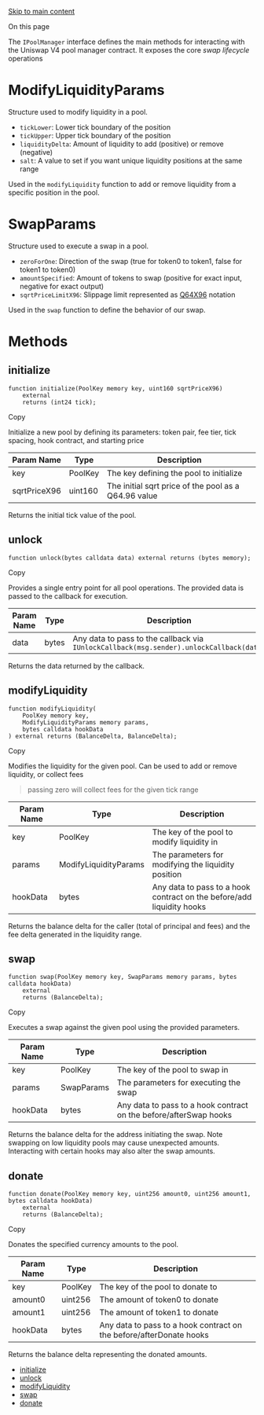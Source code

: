 [Skip to main content](https://docs.uniswap.org/contracts/v4/reference/core/IPoolManager#)

On this page

The `IPoolManager` interface defines the main methods for interacting with the Uniswap V4 pool manager contract. It exposes the core _swap lifecycle_ operations

# ModifyLiquidityParams

Structure used to modify liquidity in a pool.

- `tickLower`: Lower tick boundary of the position
- `tickUpper`: Upper tick boundary of the position
- `liquidityDelta`: Amount of liquidity to add (positive) or remove (negative)
- `salt`: A value to set if you want unique liquidity positions at the same range

Used in the `modifyLiquidity` function to add or remove liquidity from a specific position in the pool.

# SwapParams

Structure used to execute a swap in a pool.

- `zeroForOne`: Direction of the swap (true for token0 to token1, false for token1 to token0)
- `amountSpecified`: Amount of tokens to swap (positive for exact input, negative for exact output)
- `sqrtPriceLimitX96`: Slippage limit represented as [Q64X96](https://uniswapv3book.com/milestone_3/more-on-fixed-point-numbers.html#:~:text=The%20Q64.,and%2018%20signify%20decimal%20places.) notation

Used in the `swap` function to define the behavior of our swap.

# Methods

## initialize [​](https://docs.uniswap.org/contracts/v4/reference/core/IPoolManager\#initialize "Direct link to heading")

```codeBlockLines_mRuA
function initialize(PoolKey memory key, uint160 sqrtPriceX96)
    external
    returns (int24 tick);

```

Copy

Initialize a new pool by defining its parameters: token pair, fee tier, tick spacing, hook contract, and starting price

| Param Name | Type | Description |
| --- | --- | --- |
| key | PoolKey | The key defining the pool to initialize |
| sqrtPriceX96 | uint160 | The initial sqrt price of the pool as a Q64.96 value |

Returns the initial tick value of the pool.

## unlock [​](https://docs.uniswap.org/contracts/v4/reference/core/IPoolManager\#unlock "Direct link to heading")

```codeBlockLines_mRuA
function unlock(bytes calldata data) external returns (bytes memory);

```

Copy

Provides a single entry point for all pool operations. The provided data is passed to the callback for execution.

| Param Name | Type | Description |
| --- | --- | --- |
| data | bytes | Any data to pass to the callback via `IUnlockCallback(msg.sender).unlockCallback(data)` |

Returns the data returned by the callback.

## modifyLiquidity [​](https://docs.uniswap.org/contracts/v4/reference/core/IPoolManager\#modifyliquidity "Direct link to heading")

```codeBlockLines_mRuA
function modifyLiquidity(
    PoolKey memory key,
    ModifyLiquidityParams memory params,
    bytes calldata hookData
) external returns (BalanceDelta, BalanceDelta);

```

Copy

Modifies the liquidity for the given pool. Can be used to add or remove liquidity, or collect fees

> passing zero will collect fees for the given tick range

| Param Name | Type | Description |
| --- | --- | --- |
| key | PoolKey | The key of the pool to modify liquidity in |
| params | ModifyLiquidityParams | The parameters for modifying the liquidity position |
| hookData | bytes | Any data to pass to a hook contract on the before/add liquidity hooks |

Returns the balance delta for the caller (total of principal and fees) and the fee delta generated in the liquidity range.

## swap [​](https://docs.uniswap.org/contracts/v4/reference/core/IPoolManager\#swap "Direct link to heading")

```codeBlockLines_mRuA
function swap(PoolKey memory key, SwapParams memory params, bytes calldata hookData)
    external
    returns (BalanceDelta);

```

Copy

Executes a swap against the given pool using the provided parameters.

| Param Name | Type | Description |
| --- | --- | --- |
| key | PoolKey | The key of the pool to swap in |
| params | SwapParams | The parameters for executing the swap |
| hookData | bytes | Any data to pass to a hook contract on the before/afterSwap hooks |

Returns the balance delta for the address initiating the swap. Note swapping on low liquidity pools may cause unexpected amounts. Interacting with certain hooks may also alter the swap amounts.

## donate [​](https://docs.uniswap.org/contracts/v4/reference/core/IPoolManager\#donate "Direct link to heading")

```codeBlockLines_mRuA
function donate(PoolKey memory key, uint256 amount0, uint256 amount1, bytes calldata hookData)
    external
    returns (BalanceDelta);

```

Copy

Donates the specified currency amounts to the pool.

| Param Name | Type | Description |
| --- | --- | --- |
| key | PoolKey | The key of the pool to donate to |
| amount0 | uint256 | The amount of token0 to donate |
| amount1 | uint256 | The amount of token1 to donate |
| hookData | bytes | Any data to pass to a hook contract on the before/afterDonate hooks |

Returns the balance delta representing the donated amounts.

- [initialize](https://docs.uniswap.org/contracts/v4/reference/core/IPoolManager#initialize)
- [unlock](https://docs.uniswap.org/contracts/v4/reference/core/IPoolManager#unlock)
- [modifyLiquidity](https://docs.uniswap.org/contracts/v4/reference/core/IPoolManager#modifyliquidity)
- [swap](https://docs.uniswap.org/contracts/v4/reference/core/IPoolManager#swap)
- [donate](https://docs.uniswap.org/contracts/v4/reference/core/IPoolManager#donate)